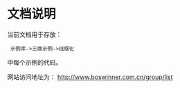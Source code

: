 # 文档说明

当前文档用于存放：

     示例库->三维示例->线框化

中每个示例的代码。

网站访问地址为：
  http://www.boswinner.com.cn/group/list
